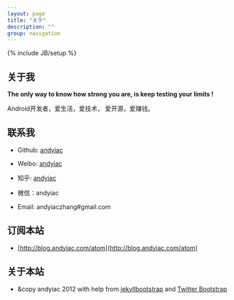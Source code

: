 ```yaml
---
layout: page
title: "关于"
description: ""
group: navigation
---
```

{% include JB/setup %}

## 关于我

**The only way to know how strong you are, is keep testing your limits !**

Android开发者，爱生活，爱技术， 爱开源，爱赚钱。

## 联系我

* Github: [andyiac](https://github.com/andyiac)

* Weibo: [andyiac](http://weibo.com/andyiac)

* 知乎: [andyiac](http://www.zhihu.com/people/andyiac)

* 微信：andyiac

* Email: andyiaczhang#gmail.com

## 订阅本站

* [http://blog.andyiac.com/atom](http://blog.andyiac.com/atom)

## 关于本站

* &copy andyiac 2012 with help from [jekyllbootstrap](http://jekyllbootstrap.com) and [Twitter Bootstrap](http://twitter.github.com/bootstrap/)




       
